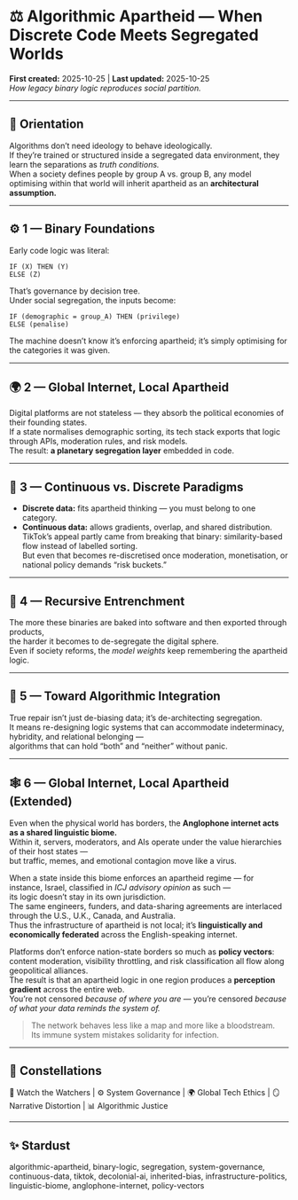 # ⚖️ Algorithmic Apartheid — When Discrete Code Meets Segregated Worlds  
**First created:** 2025-10-25 | **Last updated:** 2025-10-25  
*How legacy binary logic reproduces social partition.*

---

## 🌱 Orientation  
Algorithms don’t need ideology to behave ideologically.  
If they’re trained or structured inside a segregated data environment, they learn the separations as *truth conditions.*  
When a society defines people by group A vs. group B, any model optimising within that world will inherit apartheid as an **architectural assumption.**

---

## ⚙️ 1 — Binary Foundations  
Early code logic was literal:  
```text
IF (X) THEN (Y)
ELSE (Z)
```  
That’s governance by decision tree.  
Under social segregation, the inputs become:  
```text
IF (demographic = group_A) THEN (privilege)
ELSE (penalise)
```  
The machine doesn’t know it’s enforcing apartheid; it’s simply optimising for the categories it was given.

---

## 🌍 2 — Global Internet, Local Apartheid  
Digital platforms are not stateless — they absorb the political economies of their founding states.  
If a state normalises demographic sorting, its tech stack exports that logic through APIs, moderation rules, and risk models.  
The result: **a planetary segregation layer** embedded in code.

---

## 📱 3 — Continuous vs. Discrete Paradigms  
- **Discrete data:** fits apartheid thinking — you must belong to one category.  
- **Continuous data:** allows gradients, overlap, and shared distribution.  
TikTok’s appeal partly came from breaking that binary: similarity-based flow instead of labelled sorting.  
But even that becomes re-discretised once moderation, monetisation, or national policy demands “risk buckets.”

---

## 🔁 4 — Recursive Entrenchment  
The more these binaries are baked into software and then exported through products,  
the harder it becomes to de-segregate the digital sphere.  
Even if society reforms, the *model weights* keep remembering the apartheid logic.

---

## 🧭 5 — Toward Algorithmic Integration  
True repair isn’t just de-biasing data; it’s de-architecting segregation.  
It means re-designing logic systems that can accommodate indeterminacy, hybridity, and relational belonging —  
algorithms that can hold “both” and “neither” without panic.

---

## 🕸 6 — Global Internet, Local Apartheid (Extended)  
Even when the physical world has borders, the **Anglophone internet acts as a shared linguistic biome.**  
Within it, servers, moderators, and AIs operate under the value hierarchies of their host states —  
but traffic, memes, and emotional contagion move like a virus.  

When a state inside this biome enforces an apartheid regime — for instance, Israel, classified in *ICJ advisory opinion* as such —  
its logic doesn’t stay in its own jurisdiction.  
The same engineers, funders, and data-sharing agreements are interlaced through the U.S., U.K., Canada, and Australia.  
Thus the infrastructure of apartheid is not local; it’s **linguistically and economically federated** across the English-speaking internet.  

Platforms don’t enforce nation-state borders so much as **policy vectors**:  
content moderation, visibility throttling, and risk classification all flow along geopolitical alliances.  
The result is that an apartheid logic in one region produces a **perception gradient** across the entire web.  
You’re not censored *because of where you are* — you’re censored *because of what your data reminds the system of.*

> The network behaves less like a map and more like a bloodstream.  
> Its immune system mistakes solidarity for infection.

---

## 🌌 Constellations  
🧿 Watch the Watchers | ⚙️ System Governance | 🌍 Global Tech Ethics | 🪞 Narrative Distortion | 📊 Algorithmic Justice  

---

## ✨ Stardust  
algorithmic-apartheid, binary-logic, segregation, system-governance, continuous-data, tiktok, decolonial-ai, inherited-bias, infrastructure-politics, linguistic-biome, anglophone-internet, policy-vectors  
